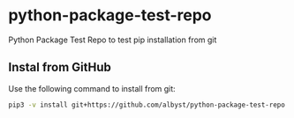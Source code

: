 # python-package-test-repo
Python Package Test Repo to test pip installation from git

## Instal from GitHub
Use the following command to install from git:

```bash
pip3 -v install git+https://github.com/albyst/python-package-test-repo
```
